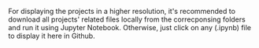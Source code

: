 For displaying the projects in a higher resolution, it's recommended to download all projects' related files locally from the correcponsing folders and run it using Jupyter Notebook. Otherwise, just click on any (.ipynb) file to display it here in Github.
